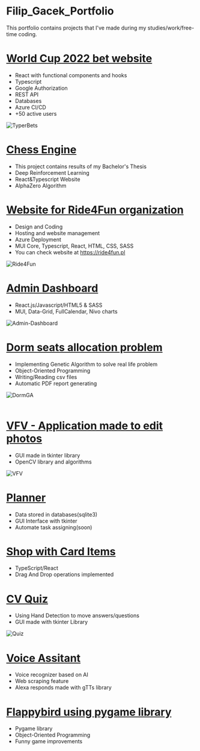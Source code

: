 # Filip_Gacek_Portfolio
This portfolio contains projects that I've made during my studies/work/free-time coding. 

# [World Cup 2022 bet website](https://github.com/GacinhoV33/FootballTyper)
* React with functional components and hooks
* Typescript
* Google Authorization
* REST API
* Databases
* Azure CI/CD
* +50 active users

![TyperBets](/images/typer_bets.png)

# [Chess Engine](https://github.com/GacinhoV33/Engineer_Thesis_Chess_Engine_With_Deep_Reinforcement_Learning)
* This project contains results of my Bachelor's Thesis
* Deep Reinforcement Learning
* React&Typescript Website
* AlphaZero Algorithm

# [Website for Ride4Fun organization](https://github.com/GacinhoV33/Ride4Fun)
* Design and Coding
* Hosting and website management
* Azure Deployment
* MUI Core, Typescript, React, HTML, CSS, SASS
* You can check website at https://ride4fun.pl 

![Ride4Fun](/images/ride4fun.png)

# [Admin Dashboard](https://github.com/GacinhoV33/Dashboard-for-Admin)
* React.js/Javascript/HTML5 & SASS
* MUI, Data-Grid, FullCalendar, Nivo charts
 
![Admin-Dashboard](/images/dashboard-admin.png)

# [Dorm seats allocation problem](https://github.com/GacinhoV33/Dorm_allocation_seats_AG)
* Implementing Genetic Algorithm to solve real life problem
* Object-Oriented Programming
* Writing/Reading csv files
* Automatic PDF report generating

![DormGA](/images/GA_pdf.png)
</br> <br>

# [VFV - Application made to edit photos](https://github.com/GacinhoV33/VFV---Vision-for-Visionaries)
* GUI made in tkinter library
* OpenCV library and algorithms

![VFV](/images/VFV.png)

# [Planner](https://github.com/GacinhoV33/Planner)
* Data stored in databases(sqlite3)
* GUI Interface with tkinter
* Automate task assigning(soon)

# [Shop with Card Items](https://github.com/GacinhoV33/Shop-with-cards/tree/main)
* TypeScript/React
* Drag And Drop operations implemented

# [CV Quiz](https://github.com/GacinhoV33/Quiz)
* Using Hand Detection to move answers/questions
* GUI made with tkinter Library

![Quiz](/images/Quiz.png)

# [Voice Assitant](https://github.com/GacinhoV33/VoiceAssistant)
* Voice recognizer based on AI 
* Web scraping feature
* Alexa responds made with gTTs library

# [Flappybird using pygame library](https://github.com/GacinhoV33/Flappybird_normal)
* Pygame library
* Object-Oriented Programming
* Funny game improvements
